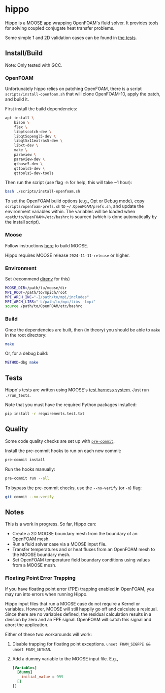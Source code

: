 # hippo

Hippo is a MOOSE app wrapping OpenFOAM's fluid solver.
It provides tools for solving coupled conjugate heat transfer problems.

Some simple 1 and 2D validation cases can be found in
[the tests](https://github.com/aurora-multiphysics/hippo/tree/main/test/tests/multiapps).

## Install/Build

Note: Only tested with GCC.

### OpenFOAM

Unfortunately hippo relies on patching OpenFOAM,
there is a script `scripts/install-openfoam.sh` that will clone
OpenFOAM-10, apply the patch, and build it.

First install the build dependencies:

```bash
apt install \
    bison \
    flex \
    libptscotch-dev \
    libqt5opengl5-dev \
    libqt5x11extras5-dev \
    libxt-dev \
    make \
    paraview \
    paraview-dev \
    qtbase5-dev \
    qttools5-dev \
    qttools5-dev-tools
```

Then run the script (use flag `-h` for help, this will take ~1 hour):

```bash
bash ./scripts/install-openfoam.sh
```

To set the OpenFOAM build options (e.g., Opt or Debug mode),
copy `scripts/openfoam-prefs.sh` to `~/.OpenFOAM/prefs.sh`,
and update the environment variables within.
The variables will be loaded when `<path/to/OpenFOAM>/etc/bashrc` is sourced
(which is done automatically by the install script).

### Moose

Follow instructions
[here](https://mooseframework.inl.gov/getting_started/installation/gcc_install_moose.html)
to build MOOSE.

Hippo requires MOOSE release `2024-11-11-release` or higher.

### Environment

Set (recommend [direnv](https://direnv.net/) for this)

```bash
MOOSE_DIR=/path/to/moose/dir
MPI_ROOT=/path/to/mpich/root
MPI_ARCH_INC="-I/path/to/mpi/includes"
MPI_ARCH_LIBS="-L/path/to/mpi/libs -lmpi"
source /path/to/OpenFOAM/etc/bashrc
```

### Build

Once the dependencies are built, then (in theory) you should be able to `make` in the root directory:

```bash
make
```

Or, for a debug build:

```bash
METHOD=dbg make
```

## Tests

Hippo's tests are written using MOOSE's
[test harness system](https://mooseframework.inl.gov/python/TestHarness.html).
Just run `./run_tests`.

Note that you must have the required Python packages installed:

```bash
pip install -r requirements.test.txt
```

## Quality

Some code quality checks are set up with
[`pre-commit`](https://pre-commit.com/).

Install the pre-commit hooks to run on each new commit:

```bash
pre-commit install
```

Run the hooks manually:

```bash
pre-commit run --all
```

To bypass the pre-commit checks, use the `--no-verify` (or `-n`) flag:

```bash
git commit --no-verify
```

## Notes

This is a work in progress.
So far, Hippo can:

- Create a 2D MOOSE boundary mesh from the boundary of an OpenFOAM mesh.
- Run a fluid solver case via a MOOSE input file.
- Transfer temperatures and or heat fluxes from an OpenFOAM mesh to
  the MOOSE boundary mesh.
- Set OpenFOAM temperature field boundary conditions
  using values from a MOOSE mesh.

### Floating Point Error Trapping

If you have floating point error (FPE) trapping enabled in OpenFOAM,
you may run into errors when running Hippo.

Hippo input files that run a MOOSE case do not require a Kernel or variables.
However, MOOSE will still happily go off and calculate a residual.
Since there are no variables defined,
the residual calculation results in a division by zero and an FPE signal.
OpenFOAM will catch this signal and abort the application.

Either of these two workarounds will work:

1. Disable trapping for floating point exceptions.
   `unset FOAM_SIGFPE && unset FOAM_SETNAN`.

2. Add a dummy variable to the MOOSE input file.
   E.g.,

   ```toml
   [Variables]
     [dummy]
       initial_value = 999
     []
   []
   ```
